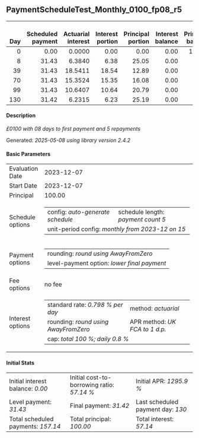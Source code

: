 <h2>PaymentScheduleTest_Monthly_0100_fp08_r5</h2>
<table>
    <thead style="vertical-align: bottom;">
        <th style="text-align: right;">Day</th>
        <th style="text-align: right;">Scheduled payment</th>
        <th style="text-align: right;">Actuarial interest</th>
        <th style="text-align: right;">Interest portion</th>
        <th style="text-align: right;">Principal portion</th>
        <th style="text-align: right;">Interest balance</th>
        <th style="text-align: right;">Principal balance</th>
        <th style="text-align: right;">Total actuarial interest</th>
        <th style="text-align: right;">Total interest</th>
        <th style="text-align: right;">Total principal</th>
    </thead>
    <tr style="text-align: right;">
        <td class="ci00">0</td>
        <td class="ci01" style="white-space: nowrap;">0.00</td>
        <td class="ci02">0.0000</td>
        <td class="ci03">0.00</td>
        <td class="ci04">0.00</td>
        <td class="ci05">0.00</td>
        <td class="ci06">100.00</td>
        <td class="ci07">0.0000</td>
        <td class="ci08">0.00</td>
        <td class="ci09">0.00</td>
    </tr>
    <tr style="text-align: right;">
        <td class="ci00">8</td>
        <td class="ci01" style="white-space: nowrap;">31.43</td>
        <td class="ci02">6.3840</td>
        <td class="ci03">6.38</td>
        <td class="ci04">25.05</td>
        <td class="ci05">0.00</td>
        <td class="ci06">74.95</td>
        <td class="ci07">6.3840</td>
        <td class="ci08">6.38</td>
        <td class="ci09">25.05</td>
    </tr>
    <tr style="text-align: right;">
        <td class="ci00">39</td>
        <td class="ci01" style="white-space: nowrap;">31.43</td>
        <td class="ci02">18.5411</td>
        <td class="ci03">18.54</td>
        <td class="ci04">12.89</td>
        <td class="ci05">0.00</td>
        <td class="ci06">62.06</td>
        <td class="ci07">24.9251</td>
        <td class="ci08">24.92</td>
        <td class="ci09">37.94</td>
    </tr>
    <tr style="text-align: right;">
        <td class="ci00">70</td>
        <td class="ci01" style="white-space: nowrap;">31.43</td>
        <td class="ci02">15.3524</td>
        <td class="ci03">15.35</td>
        <td class="ci04">16.08</td>
        <td class="ci05">0.00</td>
        <td class="ci06">45.98</td>
        <td class="ci07">40.2775</td>
        <td class="ci08">40.27</td>
        <td class="ci09">54.02</td>
    </tr>
    <tr style="text-align: right;">
        <td class="ci00">99</td>
        <td class="ci01" style="white-space: nowrap;">31.43</td>
        <td class="ci02">10.6407</td>
        <td class="ci03">10.64</td>
        <td class="ci04">20.79</td>
        <td class="ci05">0.00</td>
        <td class="ci06">25.19</td>
        <td class="ci07">50.9182</td>
        <td class="ci08">50.91</td>
        <td class="ci09">74.81</td>
    </tr>
    <tr style="text-align: right;">
        <td class="ci00">130</td>
        <td class="ci01" style="white-space: nowrap;">31.42</td>
        <td class="ci02">6.2315</td>
        <td class="ci03">6.23</td>
        <td class="ci04">25.19</td>
        <td class="ci05">0.00</td>
        <td class="ci06">0.00</td>
        <td class="ci07">57.1497</td>
        <td class="ci08">57.14</td>
        <td class="ci09">100.00</td>
    </tr>
</table>
<h4>Description</h4>
<p><i>£0100 with 08 days to first payment and 5 repayments</i></p>
<p>Generated: <i>2025-05-08 using library version 2.4.2</i></p>
<h4>Basic Parameters</h4>
<table>
    <tr>
        <td>Evaluation Date</td>
        <td>2023-12-07</td>
    </tr>
    <tr>
        <td>Start Date</td>
        <td>2023-12-07</td>
    </tr>
    <tr>
        <td>Principal</td>
        <td>100.00</td>
    </tr>
    <tr>
        <td>Schedule options</td>
        <td>
            <table>
                <tr>
                    <td>config: <i>auto-generate schedule</i></td>
                    <td>schedule length: <i><i>payment count</i> 5</i></td>
                </tr>
                <tr>
                    <td colspan="2" style="white-space: nowrap;">unit-period config: <i>monthly from 2023-12 on 15</i></td>
                </tr>
            </table>
        </td>
    </tr>
    <tr>
        <td>Payment options</td>
        <td>
            <table>
                <tr>
                    <td>rounding: <i>round using AwayFromZero</i></td>
                </tr>
                <tr>
                    <td>level-payment option: <i>lower&nbsp;final&nbsp;payment</i></td>
                </tr>
            </table>
        </td>
    </tr>
    <tr>
        <td>Fee options</td>
        <td>no fee
        </td>
    </tr>
    <tr>
        <td>Interest options</td>
        <td>
            <table>
                <tr>
                    <td>standard rate: <i>0.798 % per day</i></td>
                    <td>method: <i>actuarial</i></td>
                </tr>
                <tr>
                    <td>rounding: <i>round using AwayFromZero</i></td>
                    <td>APR method: <i>UK FCA to 1 d.p.</i></td>
                </tr>
                <tr>
                    <td colspan="2">cap: <i>total 100 %; daily 0.8 %</td>
                </tr>
            </table>
        </td>
    </tr>
</table>
<h4>Initial Stats</h4>
<table>
    <tr>
        <td>Initial interest balance: <i>0.00</i></td>
        <td>Initial cost-to-borrowing ratio: <i>57.14 %</i></td>
        <td>Initial APR: <i>1295.9 %</i></td>
    </tr>
    <tr>
        <td>Level payment: <i>31.43</i></td>
        <td>Final payment: <i>31.42</i></td>
        <td>Last scheduled payment day: <i>130</i></td>
    </tr>
    <tr>
        <td>Total scheduled payments: <i>157.14</i></td>
        <td>Total principal: <i>100.00</i></td>
        <td>Total interest: <i>57.14</i></td>
    </tr>
</table>